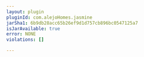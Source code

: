 ```yaml
---
layout: plugin
pluginId: com.alejoHomes.jasmine
jarSha1: 6b9db28acc65b26ef9d1d757cb896bc0547125a7
isJarAvailable: true
error: NONE
violations: []

---
```

